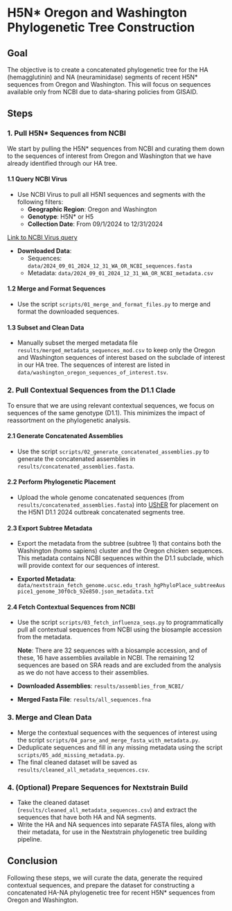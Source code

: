 # H5N* Oregon and Washington Phylogenetic Tree Construction

## Goal
The objective is to create a concatenated phylogenetic tree for the HA (hemagglutinin) and NA (neuraminidase) segments of recent H5N* sequences from Oregon and Washington. This will focus on sequences available only from NCBI due to data-sharing policies from GISAID.

## Steps

### 1. Pull H5N* Sequences from NCBI

We start by pulling the H5N* sequences from NCBI and curating them down to the sequences of interest from Oregon and Washington that we have already identified through our HA tree.

#### 1.1 Query NCBI Virus

- Use NCBI Virus to pull all H5N1 sequences and segments with the following filters:
  - **Geographic Region**: Oregon and Washington
  - **Genotype**: H5N* or H5
  - **Collection Date**: From 09/1/2024 to 12/31/2024

[Link to NCBI Virus query](https://www.ncbi.nlm.nih.gov/labs/virus/vssi/#/virus?SeqType_s=Nucleotide&VirusLineage_ss=Alphainfluenzavirus,%20taxid:197911&Serotype_s=H5N*%20H5&USAState_s=OR&USAState_s=WA&CollectionDate_dr=2024-09-01T00:00:00.00Z%20TO%202024-12-31T23:59:59.00Z)

- **Downloaded Data**:
  - Sequences: `data/2024_09_01_2024_12_31_WA_OR_NCBI_sequences.fasta`
  - Metadata: `data/2024_09_01_2024_12_31_WA_OR_NCBI_metadata.csv`

#### 1.2 Merge and Format Sequences

- Use the script `scripts/01_merge_and_format_files.py` to merge and format the downloaded sequences.

#### 1.3 Subset and Clean Data

- Manually subset the merged metadata file `results/merged_metadata_sequences_mod.csv` to keep only the Oregon and Washington sequences of interest based on the subclade of interest in our HA tree. The sequences of interest are listed in `data/washington_oregon_sequences_of_interest.tsv`.

### 2. Pull Contextual Sequences from the D1.1 Clade

To ensure that we are using relevant contextual sequences, we focus on sequences of the same genotype (D1.1). This minimizes the impact of reassortment on the phylogenetic analysis.

#### 2.1 Generate Concatenated Assemblies

- Use the script `scripts/02_generate_concatenated_assemblies.py` to generate the concatenated assemblies in `results/concatenated_assemblies.fasta`.

#### 2.2 Perform Phylogenetic Placement

- Upload the whole genome concatenated sequences (from `results/concatenated_assemblies.fasta`) into [UShER](https://genome.ucsc.edu/cgi-bin/hgPhyloPlace) for placement on the H5N1 D1.1 2024 outbreak concatenated segments tree.

#### 2.3 Export Subtree Metadata

- Export the metadata from the subtree (subtree 1) that contains both the Washington (homo sapiens) cluster and the Oregon chicken sequences. This metadata contains NCBI sequences within the D1.1 subclade, which will provide context for our sequences of interest.

- **Exported Metadata**: `data/nextstrain_fetch_genome.ucsc.edu_trash_hgPhyloPlace_subtreeAuspice1_genome_30f0cb_92e850.json_metadata.txt`

#### 2.4 Fetch Contextual Sequences from NCBI

- Use the script `scripts/03_fetch_influenza_seqs.py` to programmatically pull all contextual sequences from NCBI using the biosample accession from the metadata.

  **Note**: There are 32 sequences with a biosample accession, and of these, 16 have assemblies available in NCBI. The remaining 12 sequences are based on SRA reads and are excluded from the analysis as we do not have access to their assemblies.

- **Downloaded Assemblies**: `results/assemblies_from_NCBI/`
- **Merged Fasta File**: `results/all_sequences.fna`

### 3. Merge and Clean Data

- Merge the contextual sequences with the sequences of interest using the script `scripts/04_parse_and_merge_fasta_with_metadata.py`.
- Deduplicate sequences and fill in any missing metadata using the script `scripts/05_add_missing_metadata.py`.
- The final cleaned dataset will be saved as `results/cleaned_all_metadata_sequences.csv`.

### 4. (Optional) Prepare Sequences for Nextstrain Build

- Take the cleaned dataset (`results/cleaned_all_metadata_sequences.csv`) and extract the sequences that have both HA and NA segments.
- Write the HA and NA sequences into separate FASTA files, along with their metadata, for use in the Nextstrain phylogenetic tree building pipeline.

## Conclusion

Following these steps, we will curate the data, generate the required contextual sequences, and prepare the dataset for constructing a concatenated HA-NA phylogenetic tree for recent H5N* sequences from Oregon and Washington.

